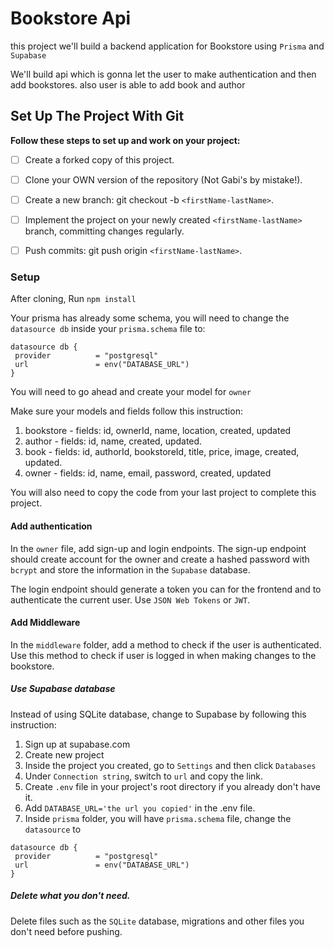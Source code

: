 # Bookstore Api

this project we'll build a backend application  for Bookstore using `Prisma` and `Supabase` 

We'll build api which is gonna let the user to make authentication and then add bookstores. also user is able to add book and author


## Set Up The Project With Git

**Follow these steps to set up and work on your project:**

* [ ] Create a forked copy of this project.
* [ ] Clone your OWN version of the repository (Not Gabi's by mistake!).
* [ ] Create a new branch: git checkout -b `<firstName-lastName>`.
* [ ] Implement the project on your newly created `<firstName-lastName>` branch, committing changes regularly.
* [ ] Push commits: git push origin `<firstName-lastName>`.


### Setup

After cloning, Run `npm install`

 Your prisma has already some schema, you will need to change the `datasource db` inside your `prisma.schema` file to:

 ```
 datasource db {
  provider          = "postgresql"
  url               = env("DATABASE_URL")
}
 ```

You will need to go ahead and create your model for `owner`

Make sure your models and fields follow this instruction:

1. bookstore - fields: id, ownerId, name, location, created, updated
2. author - fields: id, name, created, updated.
3. book - fields: id, authorId, bookstoreId, title, price, image, created, updated.
4. owner - fields: id, name, email, password, created, updated

You will also need to copy the code from your last project to complete this project.

#### Add authentication

In the `owner` file, add sign-up and login endpoints. The sign-up endpoint should create account for the owner and create a hashed password with `bcrypt` and store the information in the `Supabase` database.

The login endpoint should generate a token you can for the frontend and to authenticate the current user. Use `JSON Web Tokens` or `JWT`.

#### Add Middleware

In the `middleware` folder, add a method to check if the user is authenticated. Use this method to check if user is logged in when making changes to the bookstore.

##### Use Supabase database

Instead of using SQLite database, change to Supabase by following this instruction:

1. Sign up at supabase.com
2. Create new project
3. Inside the project you created, go to `Settings` and then click `Databases`
4. Under `Connection string`, switch to `url` and copy the link.
5. Create `.env` file in your project's root directory if you already don't have it.
6. Add `DATABASE_URL='the url you copied'` in the .env file.
7. Inside `prisma` folder, you will have `prisma.schema` file, change the `datasource` to

 ```
 datasource db {
  provider          = "postgresql"
  url               = env("DATABASE_URL")
}
 ```


##### Delete what you don't need.

Delete files such as the `SQLite` database, migrations and other files you don't need before pushing.



